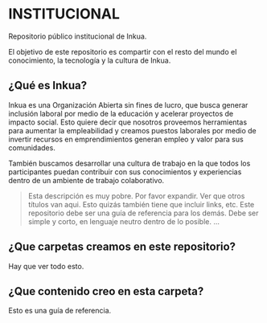 # INSTITUCIONAL
Repositorio público institucional de Inkua. 

El objetivo de este repositorio es compartir con el resto del mundo el conocimiento, la tecnología y la cultura de Inkua. 

## ¿Qué es Inkua?
Inkua es una Organización Abierta sin fines de lucro, que busca generar inclusión laboral por medio de la educación y acelerar proyectos de impacto social. Esto quiere decir que nosotros proveemos herramientas para aumentar la empleabilidad y creamos puestos laborales por medio de invertir recursos en emprendimientos generan empleo y valor para sus comunidades.

También buscamos desarrollar una cultura de trabajo en la que todos los participantes puedan contribuir con sus conocimientos y experiencias dentro de un ambiente de trabajo colaborativo. 

> Esta descripción es muy pobre. Por favor expandir.
> Ver que otros títulos van aqui. Esto quizás también tiene que incluir links, etc. 
> Este repositorio debe ser una guía de referencia para los demás.
> Debe ser simple y corto, en lenguaje neutro dentro de lo posible. 
> ...


## ¿Que carpetas creamos en este repositorio?
Hay que ver todo esto. 

## ¿Que contenido creo en esta carpeta?
Esto es una guía de referencia.

